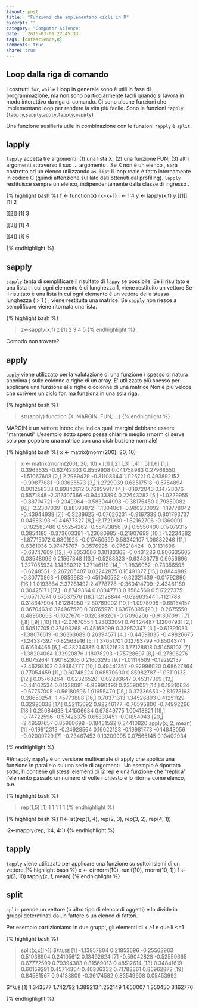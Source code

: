 ```yaml
---
layout: post
title:  "Funzioni che implementano cicli in R"
excerpt: ""
category: "Computer Science"
date:   2016-03-01 22:45:33
tags: [datascience,R]
comments: true
share: true
---
```



## Loop dalla riga di comando

I costrutti  `for`, `while` i loop in generale sono è utili in fase di programmazione, ma non sono particolarmente facili quando si lavora in modo interattivo da riga di comando. Ci sono alcune funzioni che implementano loop per rendere la vita più facile. Sono le funzioni `*apply` (`lapply`,`sapply`,`apply`,`tapply`,`mapply`)

Una funzione ausiliaria utile in combinazione con le funzioni `*apply` è `split`.

## lapply
`lapply` accetta tre argomenti: (1) una lista X; (2) una funzione FUN; (3) altri argomenti attraverso il suo ... argomento . Se X non è un elenco , sarà costretto ad un elenco utilizzando `as.list`
Il loop reale è fatto internamente in codice C (quindi attenzione sul lato dati ottenuti dal profiling).
`lapply` restituisce sempre un elenco, indipendentemente dalla classe di ingresso .


{% highlight bash %}
f <- function(x) {x=x+1}
l <- 1:4
y <- lapply(x,f)
y
[[1]]
[1] 2

[[2]]
[1] 3

[[3]]
[1] 4

[[4]]
[1] 5

{% endhighlight %}


## sapply
`sapply` tenta di semplificare il risultato di `lappy` se possibile.
Se il risultato è una lista in cui ogni elemento è di lunghezza 1, viene restituito un vettore
Se il risultato è una lista in cui ogni elemento è un vettore della stessa lunghezza ( > 1 ) , viene restituita una matrice.
Se `sapply` non riesce a semplificare viene ritornata  una lista.

{% highlight bash %}
> z<-sapply(x,f)
> z
[1] 2 3 4 5
{% endhighlight %}

Comodo non trovate?

## apply
`apply` viene utilizzato per la valutazione di una funzione ( spesso di natura anonima ) sulle colonne o righe di un array.
E' utilizzato più spesso per applicare una funzione alle righe o colonne di una matrice
Non è più veloce che scrivere un ciclo for, ma funziona in una sola riga.

{% highlight bash %}
> str(apply)
function (X, MARGIN, FUN, ...) 
{% endhighlight %}

MARGIN è un vettore intero che indica quali margini debbano essere "mantenuti"
L'esempio sotto spero possa chiarire meglio (rnorm ci serve solo per popolare una matrice con una distribuzione normale)

{% highlight bash %}
x <- matrix(rnorm(200), 20, 10)
> x <- matrix(rnorm(200), 20, 10)
> x
            [,1]        [,2]       [,3]         [,4]        [,5]        [,6]
 [1,]  0.3963635 -0.62742303  0.8559908  0.041758983  0.27968550 -1.51067608
 [2,]  2.7989429 -0.31108344  1.1125721  0.493892152 -0.99877881 -0.03635573
 [3,]  1.2729939  0.68517518 -0.5754894  0.001258338  0.89842612  0.76899917
 [4,] -0.1972043  0.14728076  0.5571848 -2.317407366 -0.94433394  0.22643282
 [5,] -1.0229955 -0.88704721 -0.2349964 -0.583044998 -0.38175450  0.79859082
 [6,] -2.2307039 -0.88393872 -1.1304861 -0.980230092 -1.19778042 -0.43944938
 [7,] -0.3239625 -0.07626231 -0.9167339  0.801793737  0.04583193 -0.44677327
 [8,] -2.1721930 -1.82162706 -0.1360091 -0.182583486  0.55254262 -0.55473856
 [9,]  0.5550490  0.17079315  0.3854185 -0.373603391 -1.23080985 -0.21907699
[10,] -1.2234382 -1.87715072  0.6801925 -0.017450599  0.58342107  1.06882246
[11,]  0.6361036  0.97475767 -0.3576995 -0.976218424 -0.31131696 -0.68747609
[12,] -0.8353006  0.10183363 -0.0431286  0.806635605  0.03548096  0.21567848
[13,] -0.5288823 -0.63436779  0.6056696  1.327055934  1.14380212  1.37146119
[14,] -1.9836052 -0.73356595 -0.6248551 -2.267205407  0.02242875  0.16491377
[15,]  0.8844882 -0.80770863 -1.9859983 -0.451040532 -0.32321439 -0.01792890
[16,]  1.0193884  2.37281492  2.4778778 -0.360414709 -2.43461189  0.30425171
[17,] -0.8749364  0.08347713  0.8584569  0.517227375 -0.65717674  0.67537576
[18,]  1.2128844 -0.69963544  1.4121788  0.318647904  1.81284950 -2.80769002
[19,] -1.0978996 -0.65164157  0.3670463  0.324967520  0.30765970  1.63676395
[20,] -0.2675550  0.48960663 -0.1027670 -0.120393201 -0.17096206 -0.91307091
             [,7]        [,8]        [,9]       [,10]
 [1,] -2.07670554  1.23033091  0.76424487  1.12007931
 [2,]  0.50517705  0.37403268 -0.45168099  0.33952347
 [3,] -0.61391033 -1.38076619 -0.36363689  0.26394571
 [4,] -0.44591035 -0.49826675 -1.24337397 -0.82563916
 [5,]  1.37051701  0.12793799 -0.85043741  0.61634465
 [6,] -0.28234386  0.81821623  1.77128818  0.51458107
 [7,] -1.38204064  1.33920876  1.18078293 -1.75728697
 [8,] -0.27306276  0.60752641  1.90182306  0.21603295
 [9,] -1.01114509 -0.19292137 -2.46298102  0.39364777
[10,]  0.49441357 -0.92996020  0.68627864  0.77054459
[11,]  0.60748224  0.68570630  0.85982787 -1.03110133
[12,]  0.05768264 -0.02326520 -0.02293647  0.45317369
[13,] -0.44162534  0.01338081 -0.83990493  0.23590051
[14,]  0.19310634 -0.67757005 -0.56180696  1.91955470
[15,]  0.37236650 -2.81973163  0.28650254 -1.45773888
[16,]  0.70371313  1.34526893  0.41251129  0.32920038
[17,]  0.52115092  0.92246177 -0.70595800 -0.74992266
[18,]  0.25084633  1.41506634  0.67849775  1.00418821
[19,] -0.74722596 -0.57426375  0.65830451 -0.01854943
[20,] -2.49597657  0.85960698 -0.18431592  0.34410820
>  apply(x, 2, mean)
 [1] -0.19912313 -0.24928564  0.16022123 -0.19981773 -0.14843056 -0.02009729
 [7] -0.23467453  0.13209995  0.07565145  0.13402934

{% endhighlight %}

##mapply
`mapply` è un versione multivariate di apply che applica una funzione in parallelo su una serie di argomenti .
Un esempio è riportato sotto, l1 contiene gli stessi elementi di l2
rep è una funzione che "replica" l'elemento passato un numero di volte richiesto e lo ritorna come elenco, p.e.

{% highlight bash %}
> rep(1,5)
[1] 1 1 1 1 1
{% endhighlight %}

{% highlight bash %}
l1<-list(rep(1, 4), rep(2, 3), rep(3, 2), rep(4, 1))

l2<-mapply(rep, 1:4, 4:1)
{% endhighlight %}


## tapply
`tapply` viene utilizzato per applicare una funzione su sottoinsiemi di un vettore
{% highlight bash %}
x <- c(rnorm(10), runif(10), rnorm(10, 1))
f <- gl(3, 10)
tapply(x, f, mean)
{% endhighlight %}

## split
`split` prende un vettore (o altro tipo di elenco di oggetti) e lo divide in gruppi determinati da un fattore o un elenco di fattori.

Per esempio partizioniamo in due gruppi, gli elementi di x >1 e quelli <=1

{% highlight bash %}
> split(x,x[]>1)
$`FALSE`
 [1] -1.13857804  0.21853696 -0.25563963  0.51938904  0.24105612  0.13492624
 [7] -0.59042828 -0.52559665  0.67772599  0.79394383  0.81569013  0.48512614
[13]  0.34841619  0.60159291  0.45714304  0.40336332  0.71783361  0.86962872
[19]  0.84581567  0.94133809 -0.36174582  0.83549908  0.05453992

$`TRUE`
[1] 1.343577 1.742792 1.389213 1.252149 1.650007 1.350450 3.162776

{% endhighlight %}




